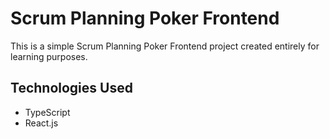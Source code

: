 # Scrum Planning Poker Frontend

This is a simple Scrum Planning Poker Frontend project created entirely for learning purposes.

## Technologies Used

- TypeScript
- React.js


